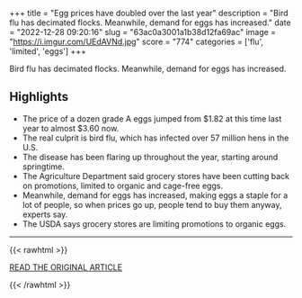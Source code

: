 +++
title = "Egg prices have doubled over the last year"
description = "Bird flu has decimated flocks. Meanwhile, demand for eggs has increased."
date = "2022-12-28 09:20:16"
slug = "63ac0a3001a1b38d12fa69ac"
image = "https://i.imgur.com/UEdAVNd.jpg"
score = "774"
categories = ['flu', 'limited', 'eggs']
+++

Bird flu has decimated flocks. Meanwhile, demand for eggs has increased.

## Highlights

- The price of a dozen grade A eggs jumped from $1.82 at this time last year to almost $3.60 now.
- The real culprit is bird flu, which has infected over 57 million hens in the U.S.
- The disease has been flaring up throughout the year, starting around springtime.
- The Agriculture Department said grocery stores have been cutting back on promotions, limited to organic and cage-free eggs.
- Meanwhile, demand for eggs has increased, making eggs a staple for a lot of people, so when prices go up, people tend to buy them anyway, experts say.
- The USDA says grocery stores are limiting promotions to organic eggs.

---

{{< rawhtml >}}
  <p class="article-category">
    <a target="_blank" href="https://www.marketplace.org/2022/12/26/egg-prices-have-doubled-over-the-last-year/">READ THE ORIGINAL ARTICLE</a>
  </p>
{{< /rawhtml >}}
